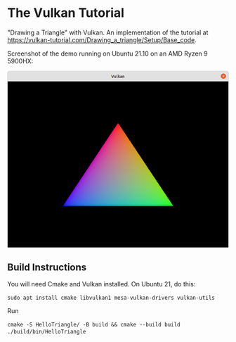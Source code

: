 # The Vulkan Tutorial

"Drawing a Triangle" with Vulkan. An implementation of the tutorial at https://vulkan-tutorial.com/Drawing_a_triangle/Setup/Base_code.

Screenshot of the demo running on Ubuntu 21.10 on an AMD Ryzen 9 5900HX:

![Triangle in Vulkan](https://github.com/adilbaig/vulkan-tut/blob/79dbc48204369d011acdda6c46d1b1b246681e43/Screenshot%20from%202022-03-23%2008-50-52.png)

## Build Instructions

You will need Cmake and Vulkan installed. On Ubuntu 21, do this:

```
sudo apt install cmake libvulkan1 mesa-vulkan-drivers vulkan-utils
```

Run

```
cmake -S HelloTriangle/ -B build && cmake --build build
./build/bin/HelloTriangle 
```

